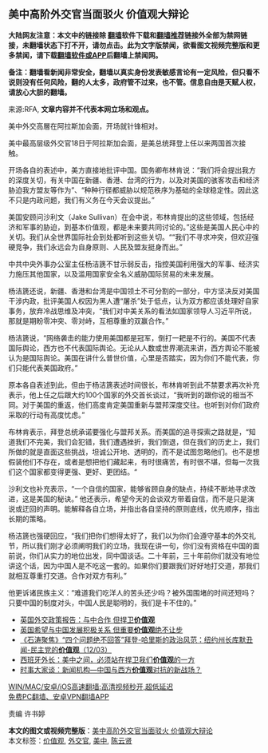  <h2>美中高阶外交官当面驳火 价值观大辩论</h2> <p class="notice"><b>大陆网友注意：本文中的链接除 <a href="https://github.com/bannedbook/fanqiang" >翻墙</a>软件下载和<a href="https://github.com/killgcd/justmysocks/blob/master/README.md">翻墙推荐</a>链接外全部为禁网链接，未翻墙状态下打不开，请勿点击。此为文字版禁闻，欲看图文视频完整版和更多禁闻，请下载<a href="https://github.com/bannedbook/fanqiang">翻墙软件或APP</a>后翻墙上禁闻网。</p><p>备注：翻墙看新闻非常安全，翻墙以真实身份发表敏感言论有一定风险，但只看不说则没有任何风险，翻的人太多，政府管不过来，也不管。信息自由是天赋人权，请放心大胆的翻墙。</b></p>  <div class="entry"> <p>来源:RFA, <strong>文章内容并不代表本网立场和观点。</strong></p> <p>&#32654;&#20013;&#22806;&#20132;&#39640;&#23652;&#22312;&#38463;&#25289;&#26031;&#21152;&#20250;&#38754;&#65292;&#24320;&#22330;&#23601;&#38024;&#38155;&#30456;&#23545;&#12290;             </p> <p>&#32654;&#20013;&#26368;&#39640;&#23618;&#32423;&#22806;&#20132;&#23448;18&#26085;&#20110;&#38463;&#25289;&#26031;&#21152;&#20250;&#38754;&#65292;&#26159;&#32654;&#24635;&#32479;&#25308;&#30331;&#19978;&#20219;&#20197;&#26469;&#20004;&#22269;&#39318;&#27425;&#25509;&#35302;&#12290;</p>  <p>&#24320;&#22330;&#21508;&#33258;&#30340;&#34920;&#36848;&#20013;&#65292;&#32654;&#26041;&#30452;&#25509;&#22320;&#25209;&#35780;&#20013;&#22269;&#12290;&#22269;&#21153;&#21375;&#24067;&#26519;&#32943;&#35828;&#65306;&#8220;&#25105;&#20204;&#23558;&#20250;&#25552;&#20986;&#25105;&#26041;&#30340;&#28145;&#24230;&#20851;&#20999;&#65292;&#26377;&#20851;&#20013;&#22269;&#22312;&#26032;&#30086;&#12289;&#39321;&#28207;&#12289;&#21488;&#28286;&#30340;&#34892;&#20026;&#65292;&#20197;&#21450;&#23545;&#32654;&#22269;&#30340;&#39559;&#23458;&#25915;&#20987;&#21644;&#32463;&#27982;&#32961;&#36843;&#25105;&#26041;&#30431;&#21451;&#31561;&#20316;&#20026;&#8221;&#12289;&#8220;&#31181;&#31181;&#34892;&#24452;&#37117;&#23041;&#32961;&#20197;&#35268;&#33539;&#31209;&#24207;&#20026;&#22522;&#30784;&#30340;&#20840;&#29699;&#31283;&#23450;&#24615;&#12290;&#22240;&#27492;&#36825;&#19981;&#21482;&#26159;&#20869;&#25919;&#38382;&#39064;&#65292;&#25105;&#20204;&#26377;&#20041;&#21153;&#22312;&#20170;&#22825;&#20250;&#35758;&#25552;&#20986;&#12290;&#8221;</p> <p>&#32654;&#22269;&#23433;&#39038;&#38382;&#27801;&#21033;&#25991;&#65288;Jake Sullivan&#65289;&#22312;&#20250;&#20013;&#35828;&#65292;&#24067;&#26519;&#32943;&#25552;&#20986;&#30340;&#36825;&#20123;&#39046;&#22495;&#65292;&#21253;&#25324;&#32463;&#27982;&#21644;&#20891;&#20107;&#30340;&#32961;&#36843;&#65292;&#21040;&#22522;&#26412;&#20215;&#20540;&#35266;&#65292;&#37117;&#26159;&#26410;&#26469;&#35201;&#20849;&#21516;&#35752;&#35770;&#30340;&#12290;&#8221;&#36825;&#20123;&#26159;&#32654;&#22269;&#20154;&#27665;&#24515;&#20013;&#30340;&#20851;&#20999;&#12290;&#25105;&#20204;&#20174;&#20840;&#19990;&#30028;&#22269;&#38469;&#31038;&#20250;&#21040;&#22788;&#37117;&#21548;&#21040;&#36825;&#20123;&#20851;&#20999;&#12290;&#8220;&#8220;&#25105;&#20204;&#19981;&#23547;&#27714;&#20914;&#31361;&#65292;&#20294;&#27426;&#36814;&#24378;&#30828;&#31454;&#20105;&#65292;&#25105;&#20204;&#27704;&#36828;&#20250;&#20026;&#33258;&#36523;&#21407;&#21017;&#12289;&#20154;&#27665;&#21450;&#30431;&#21451;&#25402;&#36523;&#32780;&#20986;&#12290;&#8221;</p> <p>&#20013;&#20849;&#20013;&#22830;&#22806;&#20107;&#21150;&#20844;&#23460;&#20027;&#20219;&#26472;&#27905;&#31722;&#19981;&#29976;&#31034;&#24369;&#21453;&#20987;&#65292;&#25351;&#25511;&#32654;&#22269;&#21033;&#29992;&#24378;&#22823;&#30340;&#20891;&#20107;&#12289;&#32463;&#27982;&#23454;&#21147;&#26045;&#21387;&#20854;&#20182;&#22269;&#23478;&#65292;&#20197;&#21450;&#28389;&#29992;&#22269;&#23478;&#23433;&#20840;&#21517;&#20041;&#23041;&#32961;&#22269;&#38469;&#36152;&#26131;&#30340;&#26410;&#26469;&#21457;&#23637;&#12290;</p>  <p>&#26472;&#27905;&#31722;&#36824;&#35828;&#65292;&#26032;&#30086;&#12289;&#39321;&#28207;&#21644;&#21488;&#28286;&#26159;&#20013;&#22269;&#39046;&#22303;&#19981;&#21487;&#20998;&#21106;&#30340;&#19968;&#37096;&#20998;&#65292;&#20013;&#26041;&#22362;&#20915;&#21453;&#23545;&#32654;&#22269;&#24178;&#28041;&#20869;&#25919;&#65292;&#25209;&#35780;&#32654;&#22269;&#20154;&#26435;&#22240;&#20026;&#40657;&#20154;&#36973;&#8220;&#23648;&#26432;&#8221;&#22788;&#20110;&#20302;&#28857;&#65292;&#35748;&#20026;&#21452;&#26041;&#37117;&#24212;&#35813;&#22788;&#29702;&#22909;&#33258;&#23478;&#20107;&#21153;&#65292;&#25918;&#24323;&#20919;&#25112;&#24605;&#32500;&#21450;&#20914;&#31361;&#65292;&#8220;&#25105;&#20204;&#23545;&#20013;&#32654;&#20851;&#31995;&#30340;&#30475;&#27861;&#22914;&#22269;&#23478;&#39046;&#23548;&#20154;&#20064;&#36817;&#24179;&#25152;&#35828;&#65292;&#37027;&#23601;&#26159;&#26399;&#30460;&#38646;&#20914;&#31361;&#12289;&#38646;&#23545;&#23769;&#65292;&#20114;&#30456;&#23562;&#37325;&#30340;&#21452;&#36194;&#21512;&#20316;&#12290;&#8221;</p> <p>&#26472;&#27905;&#31722;&#35828;&#65292;&#8220;&#32593;&#32476;&#34989;&#20987;&#30340;&#33021;&#21147;&#20351;&#29992;&#32654;&#22269;&#37117;&#26159;&#20896;&#20891;&#65292;&#20498;&#25171;&#19968;&#32793;&#26159;&#19981;&#34892;&#30340;&#12290;&#32654;&#22269;&#19981;&#20195;&#34920;&#22269;&#38469;&#33286;&#35770;&#65292;&#35199;&#26041;&#20063;&#19981;&#20195;&#34920;&#22269;&#38469;&#33286;&#35770;&#12290;&#26080;&#35770;&#20174;&#20154;&#25968;&#25110;&#19990;&#30028;&#28526;&#27969;&#26469;&#35762;&#65292;&#35199;&#26041;&#33286;&#35770;&#19981;&#33021;&#34987;&#35748;&#20026;&#26159;&#22269;&#38469;&#33286;&#35770;&#12290;&#32654;&#22269;&#22312;&#35762;&#20160;&#20040;&#26222;&#19990;&#20215;&#20540;&#65292;&#24515;&#37324;&#26159;&#21542;&#36367;&#23454;&#65292;&#22240;&#20026;&#20320;&#20204;&#19981;&#33021;&#20195;&#34920;&#65292;&#20320;&#20204;&#21482;&#33021;&#20195;&#34920;&#32654;&#22269;&#25919;&#24220;&#12290;&#8221;</p> <p>&#21407;&#26412;&#21508;&#33258;&#34920;&#36848;&#21040;&#27492;&#65292;&#20294;&#30001;&#20110;&#26472;&#27905;&#31722;&#34920;&#36848;&#26102;&#38388;&#24456;&#38271;&#65292;&#24067;&#26519;&#32943;&#21548;&#21040;&#27492;&#19981;&#31105;&#35201;&#27714;&#20877;&#27425;&#34917;&#20805;&#34920;&#31034;&#65292;&#20182;&#19978;&#20219;&#20043;&#21518;&#36319;&#22823;&#32422;100&#20010;&#22269;&#23478;&#30340;&#22806;&#20132;&#39318;&#38271;&#35848;&#36807;&#65292;&#8220;&#25105;&#21548;&#21040;&#30340;&#36319;&#20320;&#35828;&#30340;&#30456;&#24403;&#19981;&#21516;&#12290;&#23545;&#20110;&#32654;&#22269;&#30340;&#37325;&#36820;&#65292;&#20182;&#20204;&#39640;&#24230;&#32943;&#23450;&#32654;&#22269;&#37325;&#26032;&#19982;&#30431;&#37030;&#28145;&#24230;&#20132;&#24448;&#12290;&#20063;&#21548;&#21040;&#23545;&#20320;&#20204;&#25919;&#24220;&#37319;&#21462;&#30340;&#34892;&#21160;&#26377;&#39640;&#24230;&#24551;&#34385;&#12290;&#8221;</p>  <p>&#24067;&#26519;&#32943;&#34920;&#31034;&#65292;&#25308;&#30331;&#24635;&#32479;&#25215;&#35834;&#35201;&#24378;&#21270;&#19982;&#30431;&#37030;&#20851;&#31995;&#12290;&#32780;&#32654;&#22269;&#30340;&#36861;&#23547;&#25506;&#32034;&#20043;&#36335;&#23601;&#26159;&#65292;&#8220;&#30693;&#36947;&#25105;&#20204;&#19981;&#23436;&#32654;&#65292;&#25105;&#20204;&#20250;&#29359;&#38169;&#65292;&#25105;&#20204;&#36973;&#36935;&#25387;&#25240;&#65292;&#25105;&#20204;&#20498;&#36864;&#65292;&#20294;&#22312;&#25105;&#20204;&#30340;&#21382;&#21490;&#19978;&#65292;&#25105;&#20204;&#25152;&#20570;&#30340;&#23601;&#26159;&#30452;&#38754;&#36825;&#20123;&#25361;&#25112;&#65292;&#22374;&#35802;&#20844;&#24320;&#22320;&#12289;&#36879;&#26126;&#30340;&#65292;&#32780;&#19981;&#26159;&#35797;&#22270;&#24573;&#30053;&#20182;&#20204;&#12290;&#20063;&#19981;&#26159;&#24819;&#20551;&#35013;&#20182;&#20204;&#19981;&#23384;&#22312;&#65292;&#25110;&#32773;&#26159;&#24819;&#25226;&#20182;&#20204;&#34255;&#36215;&#26469;&#65292;&#26377;&#26102;&#24456;&#30171;&#33510;&#65292;&#26377;&#26102;&#24456;&#19981;&#22570;&#65292;&#20294;&#27599;&#19968;&#27425;&#25105;&#20204;&#36825;&#20010;&#22269;&#23478;&#37117;&#21464;&#24471;&#26356;&#24378;&#12289;&#26356;&#22909;&#12289;&#26356;&#22242;&#32467;&#12290;&#8220;</p> <p>&#27801;&#21033;&#25991;&#20063;&#34917;&#20805;&#34920;&#31034;&#65292;&#8220;&#19968;&#20010;&#33258;&#20449;&#30340;&#22269;&#23478;&#65292;&#33021;&#22815;&#30465;&#39038;&#33258;&#36523;&#30340;&#32570;&#28857;&#65292;&#25345;&#32493;&#19981;&#26029;&#22320;&#23547;&#27714;&#25913;&#36827;&#65292;&#36825;&#26159;&#32654;&#22269;&#30340;&#31192;&#35776;&#12290;&#8221; &#20182;&#36824;&#34920;&#31034;&#65292;&#24076;&#26395;&#20170;&#22825;&#30340;&#20250;&#35848;&#21452;&#26041;&#24102;&#30528;&#33258;&#20449;&#65292;&#32780;&#19981;&#26159;&#21482;&#26159;&#28436;&#35828;&#25110;&#36802;&#22238;&#30340;&#22768;&#26126;&#12290;&#33021;&#35299;&#37322;&#21508;&#33258;&#31435;&#22330;&#65292;&#24182;&#25351;&#20986;&#21508;&#33258;&#22362;&#25345;&#30340;&#21407;&#21017;&#24213;&#32447;&#65292;&#20248;&#20808;&#39034;&#24207;&#65292;&#25351;&#20986;&#38271;&#26399;&#30340;&#31574;&#30053;&#12290;</p> <p>&#26472;&#27905;&#31722;&#20063;&#24378;&#30828;&#22238;&#24212;&#65292;&#8220;&#25105;&#20204;&#25226;&#20320;&#20204;&#24819;&#24471;&#22826;&#22909;&#20102;&#65292;&#25105;&#20204;&#20197;&#20026;&#20320;&#20204;&#20250;&#36981;&#23432;&#22522;&#26412;&#30340;&#22806;&#20132;&#31036;&#33410;&#65292;&#25152;&#20197;&#25105;&#20204;&#21018;&#25165;&#24517;&#39035;&#38416;&#26126;&#25105;&#20204;&#30340;&#31435;&#22330;&#65292;&#25105;&#29616;&#22312;&#35762;&#19968;&#21477;&#65292;&#20320;&#20204;&#27809;&#26377;&#36164;&#26684;&#22312;&#20013;&#22269;&#30340;&#38754;&#21069;&#35828;&#65292;&#20320;&#20204;&#20174;&#23454;&#21147;&#30340;&#22320;&#20301;&#20986;&#21457;&#65292;&#21516;&#20013;&#22269;&#35848;&#35805;&#12290;&#20108;&#21313;&#24180;&#21069;&#65292;&#19977;&#21313;&#24180;&#21069;&#20320;&#20204;&#23601;&#27809;&#26377;&#22320;&#20301;&#35762;&#36825;&#20010;&#35805;&#65292;&#22240;&#20026;&#20013;&#22269;&#20154;&#26159;&#19981;&#21507;&#36825;&#19968;&#22871;&#30340;&#12290;&#22914;&#26524;&#20320;&#20204;&#35201;&#36319;&#25105;&#20204;&#22909;&#22909;&#22320;&#25171;&#20132;&#36947;&#65292;&#37027;&#25105;&#20204;&#23601;&#30456;&#20114;&#23562;&#37325;&#25171;&#20132;&#36947;&#12290;&#21512;&#20316;&#23545;&#21452;&#26041;&#26377;&#21033;&#12290;&#8221;</p>  <p>&#20182;&#26356;&#35785;&#35832;&#27665;&#26063;&#20027;&#20041;&#65306;&#8220;&#38590;&#36947;&#25105;&#20204;&#21507;&#27915;&#20154;&#30340;&#33510;&#22836;&#36824;&#23569;&#21527;&#65311;&#34987;&#22806;&#22269;&#22260;&#22581;&#30340;&#26102;&#38388;&#36824;&#30701;&#21527;&#65311;&#21482;&#35201;&#20013;&#22269;&#30340;&#21046;&#24230;&#23545;&#22836;&#65292;&#20013;&#22269;&#20154;&#27665;&#26159;&#32874;&#26126;&#30340;&#65292;&#25105;&#20204;&#26159;&#21345;&#19981;&#20303;&#30340;&#12290;&#8221;</p> <ul class='op-related-articles' title='相关阅读'> <li><a href='https://www.bannedbook.org/bnews/ssgc/20210317/1506348.html' target='_blank'>英国外交政策报告：与中合作 但捍卫<b>价值观</b></a></li> <li><a href='https://www.bannedbook.org/bnews/headline/20210316/1506239.html' target='_blank'>英国希望与中国发展积极关系 但重要<b>价值观</b>绝不让步</a></li> <li><a href='https://www.bannedbook.org/bnews/bannedvideo/20210313/1504039.html' target='_blank'>《石涛聚焦》“四个问题绝不回答”拜登-哈里斯的政治风范：纽约州长库默丑闻-民主党的<b>价值观</b>（12/03）</a></li> <li><a href='https://www.bannedbook.org/bnews/worldnews/20210312/1503458.html' target='_blank'>西班牙外长：美中之间，必须站在捍卫我们<b>价值观</b>的一方</a></li> <li><a href='https://www.bannedbook.org/bnews/comments/20210310/1502065.html' target='_blank'>时事大家谈：新闻机构—中国与西方<b>价值观</b>对抗的新战场？</a></li> </ul> <p class="texttj"> <a href="https://github.com/bannedbook/fanqiang/wiki/V2ray%E6%9C%BA%E5%9C%BA" target="_blank">WIN/MAC/安卓/iOS高速翻墙:高清视频秒开,超低延迟</a><br/> <a href="https://github.com/bannedbook/fanqiang/wiki/%E7%A6%81%E9%97%BB%E7%BD%91%E5%AE%89%E5%8D%93%E7%BF%BB%E5%A2%99%E6%96%B0%E9%97%BBAPP" target="_blank">免费PC翻墙、安卓VPN翻墙APP</a></p><p>&#36131;&#32534; &#35768;&#20070;&#23159;</p><a name='sharetosocial'></a>       <div><b>本文的图文或视频完整版</b>：<a href='https://www.bannedbook.org/bnews/ssgc/20210319/1508140.html'>美中高阶外交官当面驳火 价值观大辩论</a></div>  </div><!--END ENTRY--> <div class="postfooter"> <div>本文标签：<a href="https://www.bannedbook.org/bnews/tag/%E4%BB%B7%E5%80%BC%E8%A7%82/" rel="tag">价值观</a>, <a href="https://www.bannedbook.org/bnews/tag/%e5%a4%96%e4%ba%a4%e5%ae%98/" rel="tag">外交官</a>, <a href="https://www.bannedbook.org/bnews/tag/%e7%be%8e%e4%b8%ad/" rel="tag">美中</a>, <a href="https://www.bannedbook.org/bnews/tag/%e9%99%88%e4%ba%91%e8%b4%a4/" rel="tag">陈云贤</a></div>  </div><!--END POSTFOOTER--> 